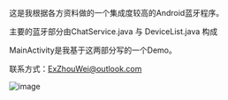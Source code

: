 

这是我根据各方资料做的一个集成度较高的Android蓝牙程序。

主要的蓝牙部分由ChatService.java 与 DeviceList.java 构成

MainActivity是我基于这两部分写的一个Demo。

联系方式：ExZhouWei@outlook.com


![image]()

